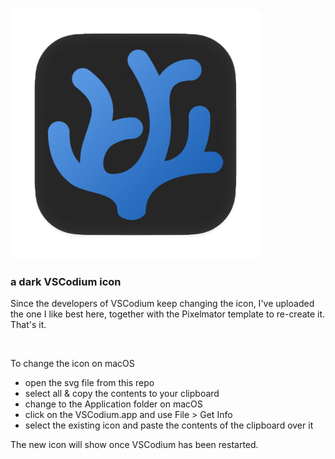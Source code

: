 <img src="./VSCodium_new_dark_900x900.svg" width="400"/>

### a dark VSCodium icon

Since the developers of VSCodium keep changing the icon, I've uploaded the one I like best here, together with the Pixelmator template to re-create it. That's it.

</br>

To change the icon on macOS
- open the svg file from this repo
- select all & copy the contents to your clipboard
- change to the Application folder on macOS
- click on the VSCodium.app and use File > Get Info
- select the existing icon and paste the contents of the clipboard over it

The new icon will show once VSCodium has been restarted.
